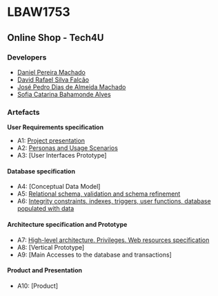 # LBAW1753

## Online Shop - Tech4U

### Developers
* [Daniel Pereira Machado](https://github.com/dolfander)
* [David Rafael Silva Falcão](https://github.com/dolfander)
* [José Pedro Dias de Almeida Machado](https://github.com/dolfander)
* [Sofia Catarina Bahamonde Alves](https://github.com/kyahra)

### Artefacts 

**User Requirements specification**
* A1: [Project presentation](https://github.com/dolfander/lbaw1753/wiki/A1:-Technology-Store---Tech4U)
* A2: [Personas and Usage Scenarios](https://github.com/dolfander/lbaw1753/wiki/A2:-Actors-and-User-stories)
* A3: [User Interfaces Prototype]

#### Database specification
* A4: [Conceptual Data Model]
* A5: [Relational schema, validation and schema refinement](https://github.com/dolfander/lbaw1753/wiki/A5:-Relational-Schema,-validation-and-schema-refinement)
* A6: [Integrity constraints. indexes, triggers, user functions, database populated with data](https://github.com/dolfander/lbaw1753/wiki/A6:-Indexes,-triggers,-user-functions-and-population)
#### Architecture specification and Prototype
* A7: [High-level architecture. Privileges. Web resources specification](https://github.com/dolfander/lbaw1753/wiki/A7:--High-level-architecture.-Privileges.-Web-resources-specification)
* A8: [Vertical Prototype]
* A9: [Main Accesses to the database and transactions]
#### Product and Presentation
* A10: [Product]
